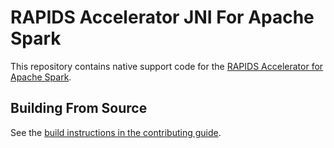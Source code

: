 



# RAPIDS Accelerator JNI For Apache Spark

This repository contains native support code for the
[RAPIDS Accelerator for Apache Spark](https://github.com/NVIDIA/spark-rapids).

## Building From Source

See the [build instructions in the contributing guide](CONTRIBUTING.md#building-from-source).

